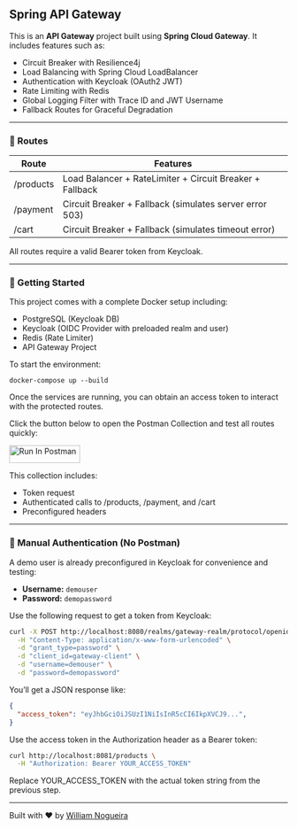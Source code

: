 ## Spring API Gateway

This is an **API Gateway** project built using **Spring Cloud Gateway**. It includes features such as:

* Circuit Breaker with Resilience4j
* Load Balancing with Spring Cloud LoadBalancer
* Authentication with Keycloak (OAuth2 JWT)
* Rate Limiting with Redis
* Global Logging Filter with Trace ID and JWT Username
* Fallback Routes for Graceful Degradation

---

### 🧭 Routes

| Route     | Features                                                 |
| --------- | -------------------------------------------------------- |
| /products | Load Balancer + RateLimiter + Circuit Breaker + Fallback |
| /payment  | Circuit Breaker + Fallback (simulates server error 503)  |
| /cart     | Circuit Breaker + Fallback (simulates timeout error)     |

All routes require a valid Bearer token from Keycloak.

---

### 🚀 Getting Started

This project comes with a complete Docker setup including:

* PostgreSQL (Keycloak DB)
* Keycloak (OIDC Provider with preloaded realm and user)
* Redis (Rate Limiter)
* API Gateway Project

To start the environment:

```
docker-compose up --build
```

Once the services are running, you can obtain an access token to interact with the protected routes.

Click the button below to open the Postman Collection and test all routes quickly:

[<img src="https://run.pstmn.io/button.svg" alt="Run In Postman" style="width: 128px; height: 32px;">](https://god.gw.postman.com/run-collection/31489818-5a19472b-7aa2-4fdc-9bda-b1057b5db8dc?action=collection%2Ffork&source=rip_markdown&collection-url=entityId%3D31489818-5a19472b-7aa2-4fdc-9bda-b1057b5db8dc%26entityType%3Dcollection%26workspaceId%3Dfcf5b8c7-169e-4da2-9c27-c17136943146)

This collection includes:

* Token request
* Authenticated calls to /products, /payment, and /cart
* Preconfigured headers

---

### 🔐 Manual Authentication (No Postman)

A demo user is already preconfigured in Keycloak for convenience and testing:

* **Username:** `demouser`
* **Password:** `demopassword`

Use the following request to get a token from Keycloak:

```bash
curl -X POST http://localhost:8080/realms/gateway-realm/protocol/openid-connect/token \
  -H "Content-Type: application/x-www-form-urlencoded" \
  -d "grant_type=password" \
  -d "client_id=gateway-client" \
  -d "username=demouser" \
  -d "password=demopassword"
```

You’ll get a JSON response like:

```json
{
  "access_token": "eyJhbGciOiJSUzI1NiIsInR5cCI6IkpXVCJ9...",
}
```

Use the access token in the Authorization header as a Bearer token:

```bash
curl http://localhost:8081/products \
  -H "Authorization: Bearer YOUR_ACCESS_TOKEN"
```

Replace YOUR_ACCESS_TOKEN with the actual token string from the previous step.

---

Built with ❤️ by [William Nogueira](https://www.linkedin.com/in/william-nogueira-dev)

